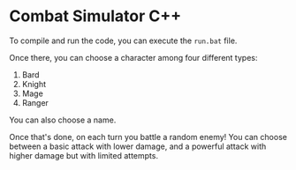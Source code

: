 # Combat Simulator C++

To compile and run the code, you can execute the `run.bat` file.

Once there, you can choose a character among four different types:

1.  Bard
2.  Knight
3.  Mage
4.  Ranger

You can also choose a name.

Once that's done, on each turn you battle a random enemy! You can choose between a basic attack with lower damage, and a powerful attack with higher damage but with limited attempts.
